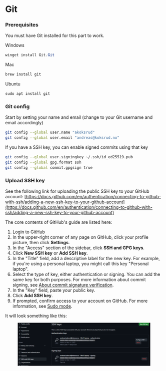 # Git

### Prerequisites

You must have Git installed for this part to work.

Windows

```powershell
winget install Git.Git
```

Mac

```powershell
brew install git
```

Ubuntu

```powershell
sudo apt install git
```

### Git config

Start by setting your name and email (change to your Git username and email accordingly)

```bash
git config --global user.name "akoksrud"
git config --global user.email "andreas@koksrud.no"
```

If you have a SSH key, you can enable signed commits using that key

```bash
git config --global user.signingkey ~/.ssh/id_ed25519.pub
git config --global gpg.format ssh
git config --global commit.gpgsign true
```

### Upload SSH key

See the following link for uploading the public SSH key to your GitHub account: [https://docs.github.com/en/authentication/connecting-to-github-with-ssh/adding-a-new-ssh-key-to-your-github-account](https://docs.github.com/en/authentication/connecting-to-github-with-ssh/adding-a-new-ssh-key-to-your-github-account)

The core contents of GitHub's guide are listed here:

1. Login to GitHub
2. In the upper-right corner of any page on GitHub, click your profile picture, then click **Settings**.
3. In the "Access" section of the sidebar, click **SSH and GPG keys**.
4. Click **New SSH key** or **Add SSH key**.
5. In the "Title" field, add a descriptive label for the new key. For example, if you're using a personal laptop, you might call this key "Personal laptop".
6. Select the type of key, either authentication or signing. You can add the same key for both purposes. For more information about commit signing, see [About commit signature verification](https://docs.github.com/en/authentication/managing-commit-signature-verification/about-commit-signature-verification).
7. In the "Key" field, paste your public key.
8. Click **Add SSH key**.
9. If prompted, confirm access to your account on GitHub. For more information, see [Sudo mode](https://docs.github.com/en/authentication/keeping-your-account-and-data-secure/sudo-mode).

It will look something like this:

<figure><img src="../../.gitbook/assets/image (162).png" alt=""><figcaption></figcaption></figure>
